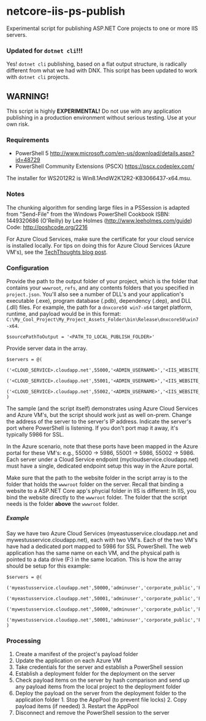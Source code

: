 # netcore-iis-ps-publish
Experimental script for publishing ASP.NET Core projects to one or more IIS servers.

### Updated for `dotnet cli`!!!
Yes! `dotnet cli` publishing, based on a flat output structure, is radically different from what we had with DNX. This script has been updated to work with `dotnet cli` projects.

## WARNING!
This script is highly **EXPERIMENTAL!** Do not use with any application publishing in a production environment without serious testing. Use at your own risk.
### Requirements
- PowerShell 5 http://www.microsoft.com/en-us/download/details.aspx?id=48729
- PowerShell Community Extensions (PSCX) https://pscx.codeplex.com/

The installer for WS2012R2 is Win8.1AndW2K12R2-KB3066437-x64.msu.

### Notes
The chunking algorithm for sending large files in a PSSession is adapted from "Send-File" from the Windows PowerShell Cookbook ISBN: 1449320686 (O'Reilly) by Lee Holmes (http://www.leeholmes.com/guide) Code: http://poshcode.org/2216

For Azure Cloud Services, make sure the certificate for your cloud service is installed locally. For tips on doing this for Azure Cloud Services (Azure VM's), see the [TechThoughts blog post](http://techthoughts.info/remote-powershell-to-azure-vm-automating-certificate-configuration/).
### Configuration
Provide the path to the output folder of your project, which is the folder that contains your `wwwroot`, `refs`, and any contents folders that you specified in `project.json`. You'll also see a number of DLL's and your application's executable (.exe), program database (.pdb), dependency (.dep), and DLL (.dll) files. For example, the path for a `dnxcore50 win7-x64` target platform, runtime, and payload would be in this format: `C:\My_Cool_Project\My_Project_Assets_Folder\bin\Release\dnxcore50\win7-x64`.
```
$sourcePathToOutput = '<PATH_TO_LOCAL_PUBLISH_FOLDER>'
```
Provide server data in the array.
```
$servers = @(
    ('<CLOUD_SERVICE>.cloudapp.net',55000,'<ADMIN_USERNAME>','<IIS_WEBSITE_NAME>','<PATH_TO_WEBSITE_FOLDER>'),
    ('<CLOUD_SERVICE>.cloudapp.net',55001,'<ADMIN_USERNAME>','<IIS_WEBSITE_NAME>','<PATH_TO_WEBSITE_FOLDER>'),
    ('<CLOUD_SERVICE>.cloudapp.net',55002,'<ADMIN_USERNAME>','<IIS_WEBSITE_NAME>','<PATH_TO_WEBSITE_FOLDER>')
)
```
The sample (and the script itself) demonstrates using Azure Cloud Services and Azure VM's, but the script should work just as well on-prem. Change the address of the server to the server's IP address. Indicate the server's port where PowerShell is listening. If you don't port map it away, it's typically 5986 for SSL.

In the Azure scenario, note that these ports have been mapped in the Azure portal for these VM's: e.g., 55000 -> 5986, 55001 -> 5986, 55002 -> 5986. Each server under a Cloud Service endpoint (mycloudservice.cloudapp.net) must have a single, dedicated endpoint setup this way in the Azure portal.

Make sure that the path to the website folder in the script array is to the folder that holds the `wwwroot` folder on the server. Recall that binding a website to a ASP.NET Core app's phycial folder in IIS is different: In IIS, you bind the website directly to the `wwwroot` folder. The folder that the script needs is the folder **above** the `wwwroot` folder.

##### Example
Say we have two Azure Cloud Services (myeastusservice.cloudapp.net and mywestusservice.cloudapp.net), each with two VM's. Each of the two VM's have had a dedicated port mapped to 5986 for SSL PowerShell. The web application has the same name on each VM, and the physical path is pointed to a data drive (F:) in the same location. This is how the array should be setup for this example:
```
$servers = @(
    ('myeastusservice.cloudapp.net',50000,'adminuser','corporate_public','F:\corporate_public'),
    ('myeastusservice.cloudapp.net',50001,'adminuser','corporate_public','F:\corporate_public'),
    ('mywestusservice.cloudapp.net',50000,'adminuser','corporate_public','F:\corporate_public'),
    ('mywestusservice.cloudapp.net',50001,'adminuser','corporate_public','F:\corporate_public')
)
```
### Processing
1. Create a manifest of the project's payload folder
2. Update the application on each Azure VM
  1. Take credentials for the server and establish a PowerShell session
  2. Establish a deployment folder for the deployment on the server
  3. Check payload items on the server by hash comparison and send up any payload items from the local project to the deployment folder
  4. Deploy the payload on the server from the deployment folder to the application folder
    1. Stop the AppPool (to prevent file locks)
    2. Copy payload items (if needed)
    3. Restart the AppPool
  5. Disconnect and remove the PowerShell session to the server